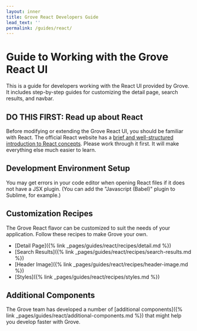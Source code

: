 ```yaml
---
layout: inner
title: Grove React Developers Guide
lead_text: ''
permalink: /guides/react/
---
```


# Guide to Working with the Grove React UI

This is a guide for developers working with the React UI provided by Grove. It includes step-by-step guides for customizing the detail page, search results, and navbar.

## DO THIS FIRST: Read up about React

Before modifying or extending the Grove React UI, you should be familiar with React. The official React website has a [brief and well-structured introduction to React concepts](https://reactjs.org/docs/getting-started.html). Please work through it first. It will make everything else much easier to learn.

## Development Environment Setup

You may get errors in your code editor when opening React files if it does not have a JSX plugin. (You can add the "Javascript (Babel)" plugin to Sublime, for example.)

## Customization Recipes

The Grove React flavor can be customized to suit the needs of your application.  Follow these
recipes to make Grove your own.

* [Detail Page]({% link _pages/guides/react/recipes/detail.md %})
* [Search Results]({% link _pages/guides/react/recipes/search-results.md %})
* [Header Image]({% link _pages/guides/react/recipes/header-image.md %})
* [Styles]({% link _pages/guides/react/recipes/styles.md %})

## Additional Components

The Grove team has developed a number of [additional components]({% link _pages/guides/react/additional-components.md %}) that might help you develop faster with Grove.

<br/>